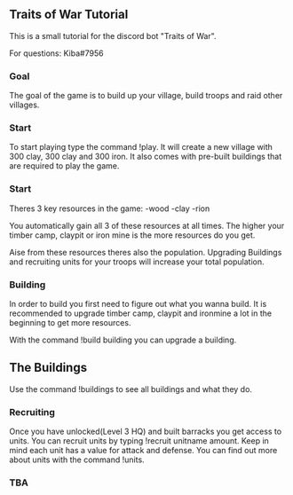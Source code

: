 ## Traits of War Tutorial

This is a small tutorial for the discord bot "Traits of War".

For questions: Kiba#7956

### Goal

The goal of the game is to build up your village, build troops and raid other villages.

### Start

To start playing type the command !play. It will create a new village with 300 clay, 300 clay and 300 iron. It also comes with pre-built buildings that are required to play the game.

### Start

Theres 3 key resources in the game:
-wood
-clay
-rion

You automatically gain all 3 of these resources at all times. The higher your timber camp, claypit or iron mine is the more resources do you get.

Aise from these resources theres also the population. Upgrading Buildings and recruiting units for your troops will increase your total population.

### Building

In order to build you first need to figure out what you wanna build. It is recommended to upgrade timber camp, claypit and ironmine a lot in the beginning to get more resources.

With the command !build building you can upgrade a building.

## The Buildings

Use the command !buildings to see all buildings and what they do.

### Recruiting

Once you have unlocked(Level 3 HQ) and built barracks you get access to units. You can recruit units by typing !recruit unitname amount. Keep in mind each unit has a value for attack and defense. You can find out more about units with the command !units.

### TBA 


